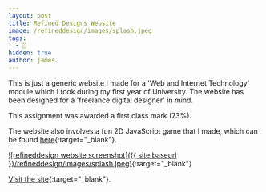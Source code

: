 ```yaml
---
layout: post
title: Refined Designs Website
image: /refineddesign/images/splash.jpeg
tags:
  - 🎨
hidden: true
author: james
---
```


This is just a generic website I made for a 'Web and Internet Technology' module which I took during my first year of University. The website has been designed for a 'freelance digital designer' in mind.

This assignment was awarded a first class mark (73%).

The website also involves a fun 2D JavaScript game that I made, which can be found [here]({{site.baseurl}}/refineddesign/demo.html){:target="_blank"}.

[![refineddesign website screenshot]({{ site.baseurl }}/refineddesign/images/splash.jpeg)](../refineddesign/){:target="_blank"}

[Visit the site](../refineddesign/){:target="_blank"}.
